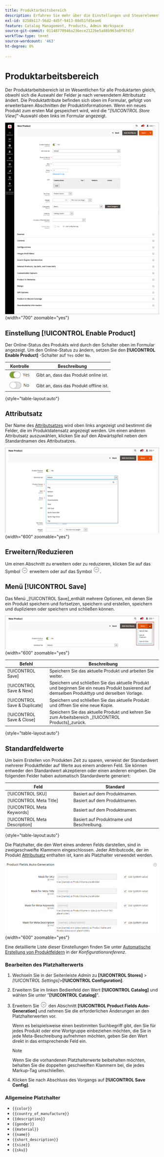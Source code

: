 ```yaml
---
title: Produktarbeitsbereich
description: Erfahren Sie mehr über die Einstellungen und Steuerelemente, die im Produktarbeitsbereich verfügbar sind.
exl-id: 8258b117-56d2-4d5f-9413-80d51fd5eae6
feature: Catalog Management, Products, Admin Workspace
source-git-commit: 01148770946a236ece2122be5a88b963a0f07d1f
workflow-type: tm+mt
source-wordcount: '463'
ht-degree: 0%

---
```


# Produktarbeitsbereich

Der Produktarbeitsbereich ist im Wesentlichen für alle Produktarten gleich, obwohl sich die Auswahl der Felder je nach verwendetem Attributsatz ändert. Die Produktattribute befinden sich oben im Formular, gefolgt von erweiterbaren Abschnitten der Produktinformationen. Wenn ein neues Produkt zum ersten Mal gespeichert wird, wird die &quot;_[!UICONTROL Store View]_&quot;-Auswahl oben links im Formular angezeigt.

![Produktarbeitsbereich](./assets/product-workspace-ee.png){width="700" zoomable="yes"}

## Einstellung [!UICONTROL Enable Product]

Der Online-Status des Produkts wird durch den Schalter oben im Formular angezeigt. Um den Online-Status zu ändern, setzen Sie den **[!UICONTROL Enable Product]** -Schalter auf `Yes` oder `No`.

| Kontrolle | Beschreibung |
|-------- | ----------- |
| ![Ja umschalten](../assets/toggle-yes.png) | Gibt an, dass das Produkt online ist. |
| ![Umschalten Nr.](../assets/toggle-no.png) | Gibt an, dass das Produkt offline ist. |

{style="table-layout:auto"}

## Attributsatz

Der Name des [Attributsatzes](attribute-sets.md) wird oben links angezeigt und bestimmt die Felder, die im Produktdatensatz angezeigt werden. Um einen anderen Attributsatz auszuwählen, klicken Sie auf den Abwärtspfeil neben dem Standardnamen des Attributsatzes.

![Attributsatz](./assets/product-attribute-set.png){width="600" zoomable="yes"}

## Erweitern/Reduzieren

Um einen Abschnitt zu erweitern oder zu reduzieren, klicken Sie auf das Symbol ![Erweiterungsauswahl](../assets/icon-display-expand.png) erweitern oder auf das Symbol ![Reduzieren-Selektor](../assets/icon-display-collapse.png).

## Menü [!UICONTROL Save]

Das Menü _[!UICONTROL Save]_enthält mehrere Optionen, mit denen Sie ein Produkt speichern und fortsetzen, speichern und erstellen, speichern und duplizieren oder speichern und schließen können.

![Menü &quot;Speichern&quot;](./assets/product-save-menu.png){width="600" zoomable="yes"}

| Befehl | Beschreibung |
|--- |--- |
| [!UICONTROL Save] | Speichern Sie das aktuelle Produkt und arbeiten Sie weiter. |
| [!UICONTROL Save & New] | Speichern und schließen Sie das aktuelle Produkt und beginnen Sie ein neues Produkt basierend auf demselben Produkttyp und derselben Vorlage. |
| [!UICONTROL Save & Duplicate] | Speichern und schließen Sie das aktuelle Produkt und öffnen Sie eine neue Kopie. |
| [!UICONTROL Save & Close] | Speichern Sie das aktuelle Produkt und kehren Sie zum Arbeitsbereich _[!UICONTROL Products]_zurück. |

{style="table-layout:auto"}

## Standardfeldwerte

Um beim Erstellen von Produkten Zeit zu sparen, verweist der Standardwert mehrerer Produktfelder auf Werte aus einem anderen Feld. Sie können entweder den Standardwert akzeptieren oder einen anderen eingeben. Die folgenden Felder haben automatisch Standardwerte generiert:

| Feld | Standard |
|----- |------- |
| [!UICONTROL SKU] | Basiert auf dem Produktnamen. |
| [!UICONTROL Meta Title] | Basiert auf dem Produktnamen. |
| [!UICONTROL Meta Keywords] | Basiert auf dem Produktnamen. |
| [!UICONTROL Meta Description] | Basiert auf Produktname und Beschreibung. |

{style="table-layout:auto"}

Die Platzhalter, die den Wert eines anderen Felds darstellen, sind in zweigeschweifte Klammern eingeschlossen. Jeder Attributcode, der im Produkt [Attributsatz](attribute-sets.md) enthalten ist, kann als Platzhalter verwendet werden.

![Automatische Erstellung von Produktfeldern](../configuration-reference/catalog/assets/catalog-product-fields-auto-generation.png){width="600" zoomable="yes"}

Eine detaillierte Liste dieser Einstellungen finden Sie unter [Automatische Erstellung von Produktfeldern](../configuration-reference/catalog/catalog.md#product-fields-auto-generation) in der _Konfigurationsreferenz_.

### Bearbeiten des Platzhalterwerts

1. Wechseln Sie in der Seitenleiste _Admin_ zu **[!UICONTROL Stores]** > _[!UICONTROL Settings]_>**[!UICONTROL Configuration]**.

1. Erweitern Sie im linken Bedienfeld den Wert **[!UICONTROL Catalog]** und wählen Sie unter &quot;**[!UICONTROL Catalog]**&quot;.

1. Erweitern Sie ![Erweiterungsauswahl](../assets/icon-display-expand.png) den Abschnitt **[!UICONTROL Product Fields Auto-Generation]** und nehmen Sie die erforderlichen Änderungen an den Platzhalterwerten vor.

   Wenn es beispielsweise einen bestimmten Suchbegriff gibt, den Sie für jedes Produkt oder eine Wortgruppe einbeziehen möchten, die Sie in jede Meta-Beschreibung aufnehmen möchten, geben Sie den Wert direkt in das entsprechende Feld ein.

   >[!NOTE]
   >
   >Wenn Sie die vorhandenen Platzhalterwerte beibehalten möchten, behalten Sie die doppelten geschweiften Klammern bei, die jedes Markup-Tag umschließen.

1. Klicken Sie nach Abschluss des Vorgangs auf **[!UICONTROL Save Config]**.

### Allgemeine Platzhalter

- `{{color}}`
- `{{country_of_manufacture}}`
- `{{description}}`
- `{{gender}}`
- `{{material}}`
- `{{name}}`
- `{{short_description}}`
- `{{size}}`
- `{{sku}}`
